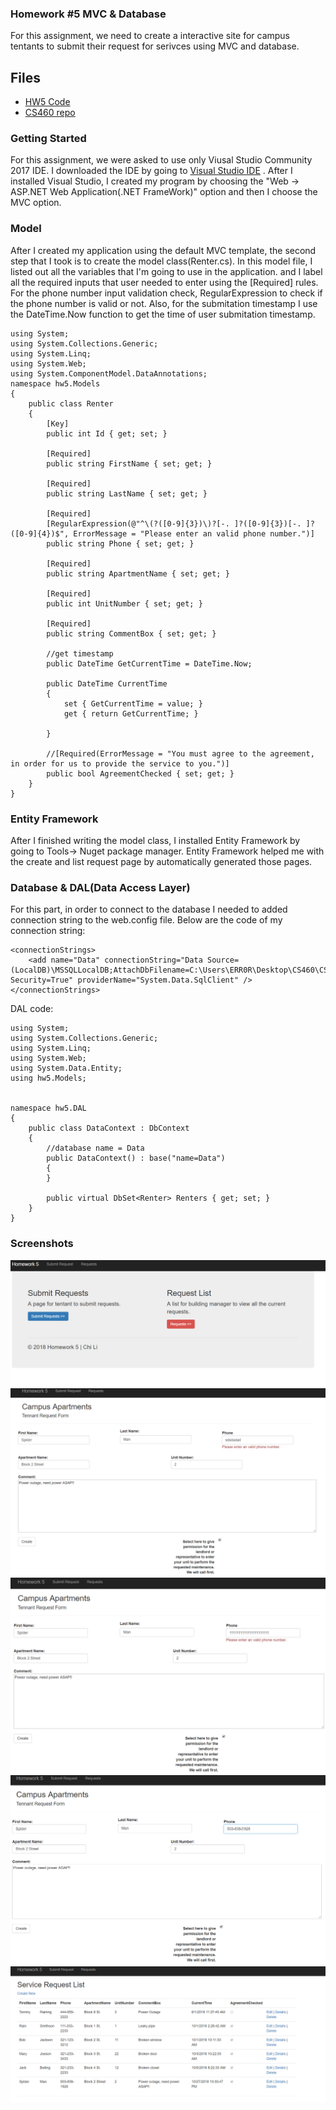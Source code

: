 ### Homework #5 MVC & Database
For this assignment, we need to create a interactive site for campus tentants to submit their request for serivces using MVC and database.

## Files
* [HW5 Code](https://github.com/cli16/cli16.github.io/tree/master/CS460/hw5)
* [CS460 repo](https://github.com/cli16/cli16.github.io/tree/master/CS460)

### Getting Started
For this assignment, we were asked to use only Viusal Studio Community 2017 IDE. I downloaded the IDE by going to [Visual Studio IDE](https://visualstudio.microsoft.com/downloads/) . After I installed Visual Studio, I created my program by choosing the "Web -> ASP.NET Web Application(.NET FrameWork)" option and then I choose the MVC option.

### Model
After I created my application using the default MVC template, the second step that I took is to create the model class(Renter.cs). In this model file, I listed out all the variables that I'm going to use in the application. and I label all the required inputs that user needed to enter using the [Required] rules. For the phone number input validation check, RegularExpression to check if the phone number is valid or not. Also, for the submitation timestamp I use the DateTime.Now function to get the time of user submitation timestamp.
```
using System;
using System.Collections.Generic;
using System.Linq;
using System.Web;
using System.ComponentModel.DataAnnotations;
namespace hw5.Models
{
    public class Renter
    {
        [Key]
        public int Id { get; set; }

        [Required]
        public string FirstName { set; get; }

        [Required]
        public string LastName { set; get; }

        [Required]
        [RegularExpression(@"^\(?([0-9]{3})\)?[-. ]?([0-9]{3})[-. ]?([0-9]{4})$", ErrorMessage = "Please enter an valid phone number.")]
        public string Phone { set; get; }

        [Required]
        public string ApartmentName { set; get; }

        [Required]
        public int UnitNumber { set; get; }

        [Required]
        public string CommentBox { set; get; }

        //get timestamp
        public DateTime GetCurrentTime = DateTime.Now;

        public DateTime CurrentTime
        {
            set { GetCurrentTime = value; }
            get { return GetCurrentTime; }

        }

        //[Required(ErrorMessage = "You must agree to the agreement, in order for us to provide the service to you.")]
        public bool AgreementChecked { set; get; }
    }
}
```
### Entity Framework
After I finished writing the model class, I installed Entity Framework by going to Tools-> Nuget package manager. Entity Framework helped me with the create and list request page by automatically generated those pages.

### Database & DAL(Data Access Layer)
For this part, in order to connect to the database I needed to added connection string to the web.config file. Below are the code of my connection string:
```
<connectionStrings>
    <add name="Data" connectionString="Data Source=(LocalDB)\MSSQLLocalDB;AttachDbFilename=C:\Users\ERR0R\Desktop\CS460\CS460\hw5\hw5\hw5\App_Data\Data.mdf;Integrated Security=True" providerName="System.Data.SqlClient" />
</connectionStrings>
```

DAL code:
```
using System;
using System.Collections.Generic;
using System.Linq;
using System.Web;
using System.Data.Entity;
using hw5.Models;


namespace hw5.DAL
{
    public class DataContext : DbContext
    {
        //database name = Data
        public DataContext() : base("name=Data")
        {
        }

        public virtual DbSet<Renter> Renters { get; set; }
    }
}
```

### Screenshots
![screenshot1](./screenshots/1.PNG)
![screenshot2](./screenshots/2.PNG)
![screenshot3](./screenshots/3.PNG)
![screenshot4](./screenshots/4.PNG)
![screenshot5](./screenshots/5.PNG)